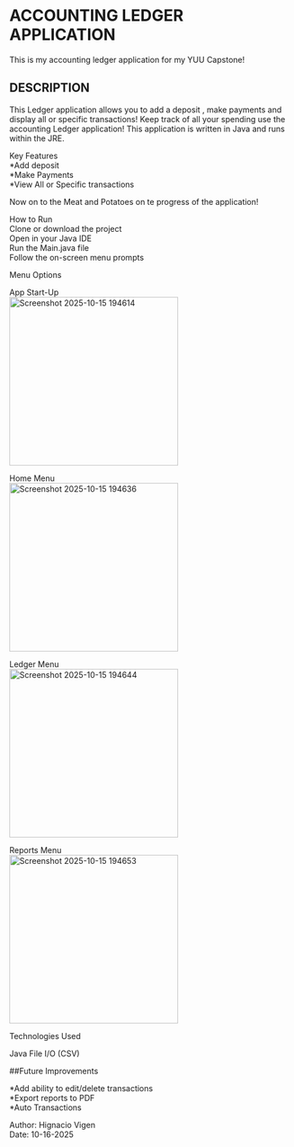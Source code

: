 # ACCOUNTING LEDGER APPLICATION
This is my accounting ledger application for my YUU Capstone!


## DESCRIPTION
This Ledger application allows you to add a deposit , make payments and display all or specific transactions! 
Keep track of all your spending use the accounting Ledger application! This application is written in Java and 
runs within the JRE.

Key Features   
*Add deposit   
*Make Payments  
*View All or Specific transactions  

Now on to the Meat and Potatoes on te progress of the application!

How to Run  
Clone or download the project  
Open in your Java IDE  
Run the Main.java file  
Follow the on-screen menu prompts  

Menu Options

App Start-Up  
<img width="300" height="300" alt="Screenshot 2025-10-15 194614" src="https://github.com/user-attachments/assets/b265d5e5-34f1-4fbb-a613-0be8313af04e" />

Home Menu   
<img width="300" height="300" alt="Screenshot 2025-10-15 194636" src="https://github.com/user-attachments/assets/13f76381-1f5d-4eaa-b1c2-e680b1bb1a34" />

Ledger Menu  
<img width="300" height="300" alt="Screenshot 2025-10-15 194644" src="https://github.com/user-attachments/assets/17525b97-8e9d-4bb1-b7c0-102ace20dae3" />


Reports Menu  
<img width="300" height="300" alt="Screenshot 2025-10-15 194653" src="https://github.com/user-attachments/assets/c79f58de-31db-4980-820a-712ed8a7d786" />

Technologies Used

Java
File I/O (CSV)

##Future Improvements

*Add ability to edit/delete transactions  
*Export reports to PDF  
*Auto Transactions   

Author: Hignacio Vigen   
Date: 10-16-2025  
